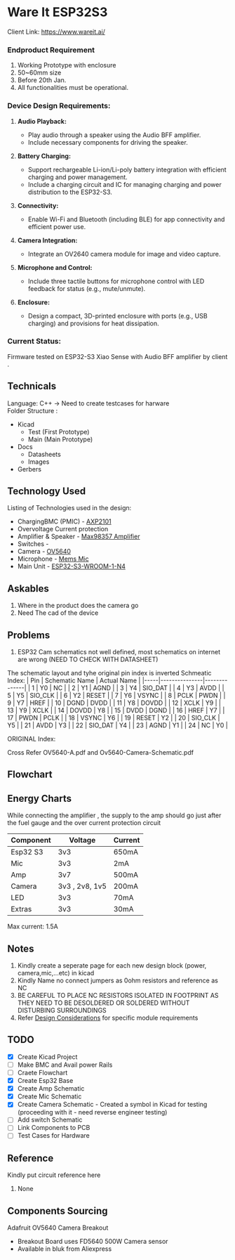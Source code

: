 # Ware It ESP32S3

Client Link: https://www.wareit.ai/

### Endproduct Requirement 
1. Working Prototype with enclosure
2. 50~60mm size 
3. Before 20th Jan. 
4. All functionalities must be operational.

### Device Design Requirements:

1. **Audio Playback:**
   - Play audio through a speaker using the Audio BFF amplifier.
   - Include necessary components for driving the speaker.

2. **Battery Charging:**
   - Support rechargeable Li-ion/Li-poly battery integration with efficient charging and power management.
   - Include a charging circuit and IC for managing charging and power distribution to the ESP32-S3.

3. **Connectivity:**
   - Enable Wi-Fi and Bluetooth (including BLE) for app connectivity and efficient power use.

4. **Camera Integration:**
   - Integrate an OV2640 camera module for image and video capture.

5. **Microphone and Control:**
   - Include three tactile buttons for microphone control with LED feedback for status (e.g., mute/unmute).

6. **Enclosure:**
   - Design a compact, 3D-printed enclosure with ports (e.g., USB charging) and provisions for heat dissipation.


### Current Status:
Firmware tested on ESP32-S3 Xiao Sense with Audio BFF amplifier by client .


## Technicals
Language: C++ -> Need to create testcases for harware \
Folder Structure :
- Kicad
	- Test (First Prototype)
	- Main (Main Prototype)
- Docs
	- Datasheets
	- Images
- Gerbers


## Technology Used
Listing of Technologies used in the design:
- ChargingBMC (PMIC) - [AXP2101](https://jlcpcb.com/partdetail/x_powersTech-AXP2101/C3036461) 
- Overvoltage Current protection
- Amplifier & Speaker  - [Max98357 Amplifier](https://learn.adafruit.com/adafruit-max98357-i2s-class-d-mono-amp/overview)
- Switches -
- Camera - [OV5640](https://www.waveshare.com/ov5640-camera-board-a.htm)
- Microphone - [Mems Mic](https://learn.adafruit.com/adafruit-i2s-mems-microphone-breakout/)
- Main Unit - [ESP32-S3-WROOM-1-N4](https://www.digikey.de/de/products/detail/espressif-systems/ESP32-S3-WROOM-1-N4/16163950)

## Askables
1. Where in the product does the camera go 
2. Need The cad of the device

## Problems
1. ESP32 Cam schematics not well defined, most schematics on internet are wrong (NEED TO CHECK WITH DATASHEET)

The schematic layout and tyhe original pin index is inverted
Schmeatic Index:
| Pin | Schematic Name | Actual Name |
|-----|---------------|--------------|
| 1   | Y0            | NC           |
| 2   | Y1            | AGND         |
| 3   | Y4            | SIO_DAT      |
| 4   | Y3            | AVDD         |
| 5   | Y5            | SIO_CLK      |
| 6   | Y2            | RESET        |
| 7   | Y6            | VSYNC        |
| 8   | PCLK          | PWDN         |
| 9   | Y7            | HREF         |
| 10  | DGND          | DVDD         |
| 11  | Y8            | DOVDD        |
| 12  | XCLK          | Y9           |
| 13  | Y9            | XCLK         |
| 14  | DOVDD         | Y8           |
| 15  | DVDD          | DGND         |
| 16  | HREF          | Y7           |
| 17  | PWDN          | PCLK         |
| 18  | VSYNC         | Y6           |
| 19  | RESET         | Y2           |
| 20  | SIO_CLK       | Y5           |
| 21  | AVDD          | Y3           |
| 22  | SIO_DAT       | Y4           |
| 23  | AGND          | Y1           |
| 24  | NC            | Y0           |

ORIGINAL Index:



Cross Refer OV5640-A.pdf and Ov5640-Camera-Schematic.pdf



## Flowchart


## Energy Charts

While connecting the amplifier , the supply to the amp should go just after the fuel gauge and the over current protection circuit 

| Component | Voltage  | Current  |
|-----------|----------|----------|
| Esp32 S3  | 3v3	 |   650mA       |
| Mic   |     3v3    |      2mA    |
| Amp        | 3v7     |      500mA    |
| Camera | 3v3 , 2v8, 1v5 | 200mA |
| LED 		| 3v3	| 70mA	|
| Extras |3v3 |30mA|

Max current: 1.5A


## Notes
1. Kindly create a seperate page for each new design block (power, camera,mic,...etc) in kicad
2. Kindly Name no connect jumpers as 0ohm resistors and reference as NC
3. BE CAREFUL TO PLACE NC RESISTORS ISOLATED IN FOOTPRINT AS THEY NEED TO BE DESOLDERED OR SOLDERED WITHOUT DISTURBING SURROUNDINGS
4. Refer [Design Considerations](DesignConsideration.md) for specific module requirements


## TODO
- [x] Create Kicad Project
- [ ] Make BMC and Avail power Rails
- [ ] Craete Flowchart
- [x] Create Esp32 Base 
- [x] Create Amp Schematic
- [x] Create Mic Schematic
- [x] Create Camera Schematic - Created a symbol in Kicad for testing (proceeding with it - need reverse engineer testing)
- [ ] Add switch Schematic
- [ ] Link Components to PCB 
- [ ] Test Cases for Hardware

## Reference
Kindly put circuit reference here
1. None

## Components Sourcing
Adafruit OV5640 Camera Breakout
-  Breakout Board uses FD5640 500W Camera sensor
-  Available in bluk from Aliexpress
